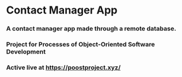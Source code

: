 # Contact Manager App
### A contact manager app made through a remote database.
### Project for Processes of Object-Oriented Software Development
### Active live at https://poostproject.xyz/
